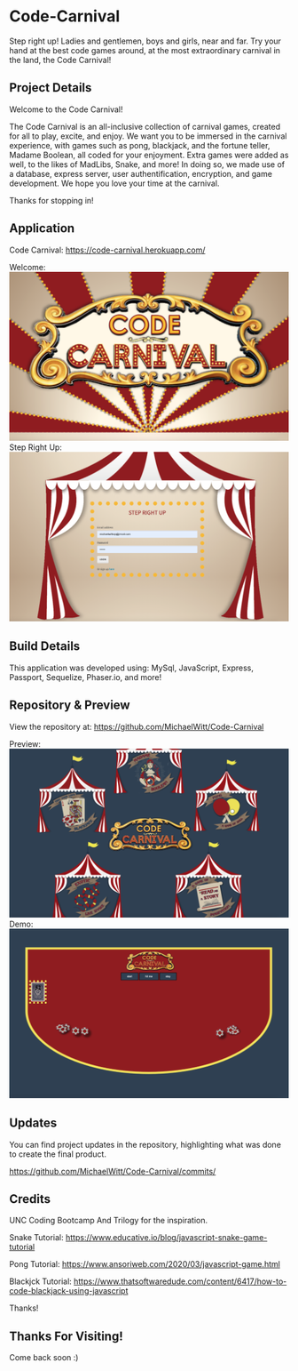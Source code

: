 # Code-Carnival

Step right up! Ladies and gentlemen, boys and girls, near and far. Try your hand at the best code games around, at the most extraordinary carnival in the land, the Code Carnival!

## Project Details

Welcome to the Code Carnival!

The Code Carnival is an all-inclusive collection of carnival games, created for all to play, excite, and enjoy. We want you to be immersed in the carnival experience, with games such as pong, blackjack, and the fortune teller, Madame Boolean, all coded for your enjoyment. Extra games were added as well, to the likes of MadLibs, Snake, and more! In doing so, we made use of a database, express server, user authentification, encryption, and game development. We hope you love your time at the carnival.

Thanks for stopping in!

## Application

Code Carnival: https://code-carnival.herokuapp.com/

Welcome: ![Screenshot](./public/imgs/code-carnival-readme.png)
Step Right Up: ![Screenshot](./public/imgs/tent-readme.png)

## Build Details

This application was developed using: MySql, JavaScript, Express, Passport, Sequelize, Phaser.io, and more!

## Repository & Preview

View the repository at: https://github.com/MichaelWitt/Code-Carnival

Preview: ![Screenshot](./public/imgs/carnival-readme.png)
Demo: ![Screenshot](./public/imgs/black-jack-readme.png)

## Updates

You can find project updates in the repository, highlighting what was done to create the final product.

https://github.com/MichaelWitt/Code-Carnival/commits/

## Credits

UNC Coding Bootcamp And Trilogy for the inspiration.

Snake Tutorial:
https://www.educative.io/blog/javascript-snake-game-tutorial

Pong Tutorial:
https://www.ansoriweb.com/2020/03/javascript-game.html

Blackjck Tutorial:
https://www.thatsoftwaredude.com/content/6417/how-to-code-blackjack-using-javascript

Thanks!

## Thanks For Visiting!

Come back soon :)
